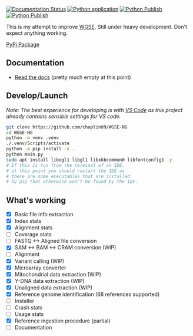 [![Documentation Status](https://readthedocs.org/projects/wgse-ng/badge/?version=latest)](https://wgse-ng.readthedocs.io/en/latest/?badge=latest)
[![Python application](https://github.com/chaplin89/WGSE-NG/actions/workflows/python-app.yml/badge.svg)](https://github.com/chaplin89/WGSE-NG/actions/workflows/python-app.yml/badge.svg)
[![Python Publish](https://github.com/chaplin89/WGSE-NG/actions/workflows/python-publish.yml/badge.svg)](https://github.com/chaplin89/WGSE-NG/actions/workflows/python-publish.yml/badge.svg)
[![Python Publish](https://github.com/chaplin89/WGSE-NG/actions/workflows/python-pyinstaller.yml/badge.svg)](https://github.com/chaplin89/WGSE-NG/actions/workflows/python-pyinstaller.yml/badge.svg)

This is my attempt to improve [WGSE](https://github.com/WGSExtract/WGSExtract-Dev). Still under heavy development. Don't expect anything working.

[PyPi Package](https://pypi.org/project/WGSE-NG/)

## Documentation
- [Read the docs](https://wgse-ng.readthedocs.io/en/latest/) (pretty much empty at this point)

## Develop/Launch
_Note: The best experience for developing is with [VS Code](https://code.visualstudio.com/) as this project already contains sensible settings for VS code._
```bash
git clone https://github.com/chaplin89/WGSE-NG
cd WGSE-NG
python -m venv .venv
./.venv/Scripts/activate
python -m pip install -e .
python main.py
sudo apt install libegl1 libgl1 libxkbcommon0 libfontconfig1 -y
# If this is run from the terminal of an IDE, 
# at this point you should restart the IDE as
# there are some executables that are installed
# by pip that otherwise won't be found by the IDE.
```

## What's working

- [x] Basic file info extraction
- [x] Index stats
- [x] Alignment stats
- [ ] Coverage stats
- [ ] FASTQ <-> Aligned file conversion
- [x] SAM <-> BAM <-> CRAM conversion (WIP)
- [ ] Alignment
- [x] Variant calling (WIP)
- [x] Microarray converter
- [x] Mitochondrial data extraction (WIP)
- [x] Y-DNA data extraction (WIP)
- [x] Unaligned data extraction (WIP)
- [x] Reference genome identification (68 references supported)
- [ ] Installer
- [ ] Crash stats
- [ ] Usage stats
- [X] Reference ingestion procedure (partial)
- [ ] Documentation